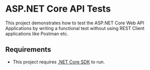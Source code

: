 # ASP.NET Core API Tests

This project demonstrates how to test the ASP.NET Core Web API Applications by writing a functional test without using REST Client applications like Postman etc.

## Requirements

- This project requires [.NET Core SDK](https://dotnet.microsoft.com/download) to run.
